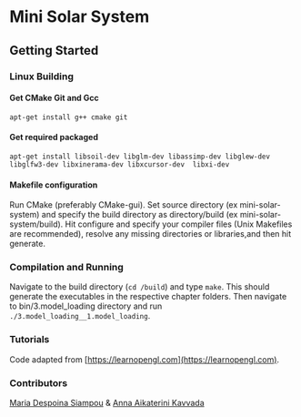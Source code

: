 # Mini Solar System 

## Getting Started

### Linux Building

#### Get CMake Git and Gcc
`apt-get install g++ cmake git`

#### Get required packaged
`apt-get install libsoil-dev libglm-dev libassimp-dev libglew-dev libglfw3-dev libxinerama-dev libxcursor-dev  libxi-dev`

#### Makefile configuration
Run CMake (preferably CMake-gui). Set source directory (ex mini-solar-system) and specify the build directory as directory/build (ex mini-solar-system/build). Hit configure and specify your compiler files (Unix Makefiles are recommended), resolve any missing directories or libraries,and then hit generate. 

### Compilation and Running
Navigate to the build directory (`cd /build`) and type `make`. This should generate the executables in the respective chapter folders. Then navigate to bin/3.model_loading directory and run `./3.model_loading__1.model_loading`.

### Tutorials
Code adapted from [https://learnopengl.com](https://learnopengl.com).

### Contributors
[Maria Despoina Siampou](https://github.com/msiampou) &
[Anna Aikaterini Kavvada](https://github.com/AriannaK97)
